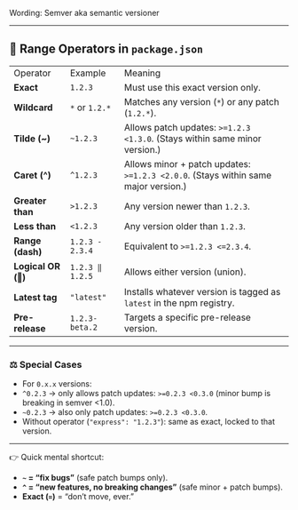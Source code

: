 Wording: Semver aka semantic versioner

---

## 🔑 Range Operators in `package.json`

|   |   |   |
|---|---|---|
|Operator|Example|Meaning|
|**Exact**|`1.2.3`|Must use this exact version only.|
|**Wildcard**|`*` or `1.2.*`|Matches any version (`*`) or any patch (`1.2.*`).|
|**Tilde (~)**|`~1.2.3`|Allows patch updates: `>=1.2.3 <1.3.0`. (Stays within same minor version.)|
|**Caret (^)**|`^1.2.3`|Allows minor + patch updates: `>=1.2.3 <2.0.0`. (Stays within same major version.)|
|**Greater than**|`>1.2.3`|Any version newer than `1.2.3`.|
|**Less than**|`<1.2.3`|Any version older than `1.2.3`.|
|**Range (dash)**|`1.2.3 - 2.3.4`|Equivalent to `>=1.2.3 <=2.3.4`.|
|**Logical OR (‖)**|`1.2.3 ‖ 1.2.5`|Allows either version (union).|
|**Latest tag**|`"latest"`|Installs whatever version is tagged as `latest` in the npm registry.|
|**Pre-release**|`1.2.3-beta.2`|Targets a specific pre-release version.|

---

### ⚖️ Special Cases

- For `0.x.x` versions:
- `^0.2.3` → only allows patch updates: `>=0.2.3 <0.3.0` (minor bump is breaking in semver <1.0).
- `~0.2.3` → also only patch updates: `>=0.2.3 <0.3.0`.
- Without operator (`"express": "1.2.3"`): same as exact, locked to that version.

---

👉 Quick mental shortcut:

- **`~` = “fix bugs”** (safe patch bumps only).
- **`^` = “new features, no breaking changes”** (safe minor + patch bumps).
- **Exact (`=`)** = “don’t move, ever.”